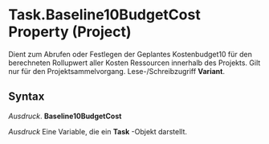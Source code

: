 
# Task.Baseline10BudgetCost Property (Project)

Dient zum Abrufen oder Festlegen der Geplantes Kostenbudget10 für den berechneten Rollupwert aller Kosten Ressourcen innerhalb des Projekts. Gilt nur für den Projektsammelvorgang. Lese-/Schreibzugriff  **Variant**.


## Syntax

 _Ausdruck_. **Baseline10BudgetCost**

 _Ausdruck_ Eine Variable, die ein **Task** -Objekt darstellt.

